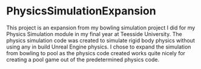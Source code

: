 # PhysicsSimulationExpansion
This project is an expansion from my bowling simulation project I did for my Physics Simulation module in my final year at Teesside University. The physics simulation code was created to simulate rigid body physics without using any in build Unreal Engine physics. I chose to expand the simulation from bowling to pool as the physics code created works quite nicely for creating a pool game out of the predetermined physics code.

